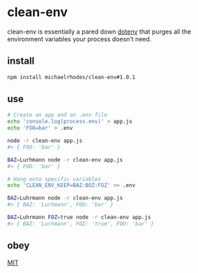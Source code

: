 # clean-env

clean-env is essentially a pared down [dotenv](https://github.com/motdotla/dotenv) that purges all the environment variables your process doesn’t need.

## install

```sh
npm install michaelrhodes/clean-env#1.0.1
```

## use

```sh
# Create an app and an .env file
echo 'console.log(process.env)' > app.js
echo 'FOO=bar' > .env

node -r clean-env app.js
#> { FOO: 'bar' }

BAZ=Lurhmann node -r clean-env app.js
#> { FOO: 'bar' }

# Hang onto specific variables
echo 'CLEAN_ENV_KEEP=BAZ:BOZ:FOZ' >> .env

BAZ=Luhrmann node -r clean-env app.js
#> { BAZ: 'Lurhmann', FOO: 'bar' }

BAZ=Luhrmann FOZ=true node -r clean-env app.js
#> { BAZ: 'Lurhmann', FOZ: 'true', FOO: 'bar' }
```

## obey

[MIT](http://opensource.org/licenses/MIT)
